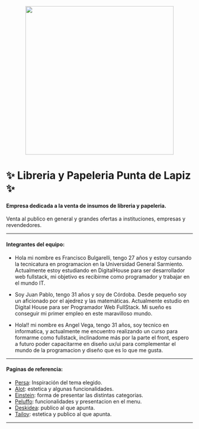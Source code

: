 <div align="center"><img src="https://user-images.githubusercontent.com/87153934/127405638-73787833-5dbf-4e68-8d5c-cd8f6d591deb.png" width="400"></div>

# ✨ Libreria y Papeleria Punta de Lapiz ✨
#### Empresa dedicada a la venta de insumos de libreria y papeleria.
Venta al publico en general y grandes ofertas a instituciones, empresas y revendedores.

***

#### Integrantes del equipo:

- Hola mi nombre es Francisco Bulgarelli, tengo 27 años y estoy cursando la tecnicatura en programacion en la Universidad General Sarmiento. Actualmente estoy estudiando en DigitalHouse para ser desarrollador web fullstack, mi objetivo es recibirme como programador y trabajar en el mundo IT.


- Soy Juan Pablo, tengo 31 años y soy de Córdoba. Desde pequeño soy un aficionado por el ajedrez y las matemáticas. Actualmente estudio en Digital House para ser Programador Web FullStack. Mi sueño es conseguir mi primer empleo en este maravilloso mundo.


- Hola!! mi nombre es Angel  Vega, tengo 31 años, soy tecnico en informatica, y actualmente me encuentro realizando un curso para formarme como fullstack, inclinadome más por la parte el front, espero a futuro poder capacitarme en diseño ux/ui para complementar el mundo de la programacion y diseño que es lo que me gusta.

***

#### Paginas de referencia:

- [Persa](https://libreriapersa.com/ "Persa"): Inspiración del tema elegido.
- [Alot](https://www.alot.com.ar "Alot"): estetica y algunas funcionalidades.
- [Einstein](https://einsteinlibreria.com.ar/ "Einstein"): forma de presentar las distintas categorias.
- [Peluffo](https://libreriapeluffo.com.ar "Peluffo"): funcionalidades y presentacion en el menu.
- [Deskidea](https://www.deskidea.com "Deskidea"): publico al que apunta.
- [Tailoy](https://www.tailoy.com.pe/ "Tailoy"): estetica y publico al que apunta.

***
